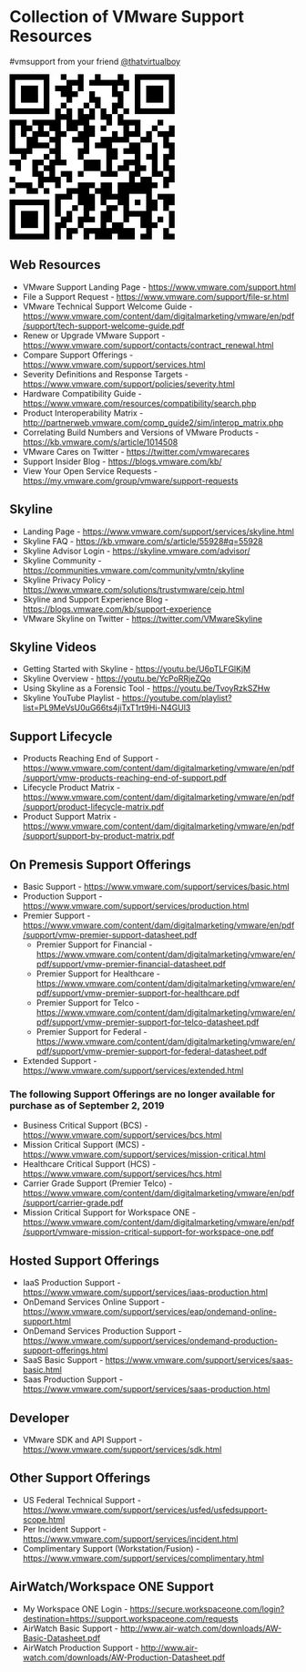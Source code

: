 # Collection of VMware Support Resources
#vmsupport from your friend [@thatvirtualboy](https://twitter.com/thatvirtualboy)

![Alt Text](media/vm-support-300x.png)


## Web Resources
* VMware Support Landing Page - https://www.vmware.com/support.html
* File a Support Request - https://www.vmware.com/support/file-sr.html
* VMware Technical Support Welcome Guide - https://www.vmware.com/content/dam/digitalmarketing/vmware/en/pdf/support/tech-support-welcome-guide.pdf
* Renew or Upgrade VMware Support - https://www.vmware.com/support/contacts/contract_renewal.html
* Compare Support Offerings - https://www.vmware.com/support/services.html
* Severity Definitions and Response Targets - https://www.vmware.com/support/policies/severity.html
* Hardware Compatibility Guide - https://www.vmware.com/resources/compatibility/search.php
* Product Interoperability Matrix - http://partnerweb.vmware.com/comp_guide2/sim/interop_matrix.php
* Correlating Build Numbers and Versions of VMware Products - https://kb.vmware.com/s/article/1014508
* VMware Cares on Twitter - https://twitter.com/vmwarecares
* Support Insider Blog - https://blogs.vmware.com/kb/
* View Your Open Service Requests - https://my.vmware.com/group/vmware/support-requests

## Skyline
* Landing Page - https://www.vmware.com/support/services/skyline.html
* Skyline FAQ - https://kb.vmware.com/s/article/55928#q=55928
* Skyline Advisor Login - https://skyline.vmware.com/advisor/
* Skyline Community - https://communities.vmware.com/community/vmtn/skyline
* Skyline Privacy Policy - https://www.vmware.com/solutions/trustvmware/ceip.html
* Skyline and Support Experience Blog - https://blogs.vmware.com/kb/support-experience
* VMware Skyline on Twitter - https://twitter.com/VMwareSkyline

## Skyline Videos
* Getting Started with Skyline - https://youtu.be/U6pTLFGlKjM
* Skyline Overview - https://youtu.be/YcPoRRjeZQo
* Using Skyline as a Forensic Tool - https://youtu.be/TvoyRzkSZHw
* Skyline YouTube Playlist - https://youtube.com/playlist?list=PL9MeVsU0uG66ts4jiTxT1rt9Hi-N4GUl3

## Support Lifecycle
* Products Reaching End of Support - https://www.vmware.com/content/dam/digitalmarketing/vmware/en/pdf/support/vmw-products-reaching-end-of-support.pdf
* Lifecycle Product Matrix - https://www.vmware.com/content/dam/digitalmarketing/vmware/en/pdf/support/product-lifecycle-matrix.pdf
* Product Support Matrix - https://www.vmware.com/content/dam/digitalmarketing/vmware/en/pdf/support/support-by-product-matrix.pdf


## On Premesis Support Offerings
* Basic Support - https://www.vmware.com/support/services/basic.html
* Production Support - https://www.vmware.com/support/services/production.html
* Premier Support - https://www.vmware.com/content/dam/digitalmarketing/vmware/en/pdf/support/vmw-premier-support-datasheet.pdf
   * Premier Support for Financial - https://www.vmware.com/content/dam/digitalmarketing/vmware/en/pdf/support/vmw-premier-financial-datasheet.pdf
   * Premier Support for Healthcare - https://www.vmware.com/content/dam/digitalmarketing/vmware/en/pdf/support/vmw-premier-support-for-healthcare.pdf
   * Premier Support for Telco - https://www.vmware.com/content/dam/digitalmarketing/vmware/en/pdf/support/vmw-premier-support-for-telco-datasheet.pdf
   * Premier Support for Federal - https://www.vmware.com/content/dam/digitalmarketing/vmware/en/pdf/support/vmw-premier-support-for-federal-datasheet.pdf
* Extended Support - https://www.vmware.com/support/services/extended.html

### The following Support Offerings are no longer available for purchase as of September 2, 2019
* Business Critical Support (BCS) - https://www.vmware.com/support/services/bcs.html
* Mission Critical Support (MCS) - https://www.vmware.com/support/services/mission-critical.html
* Healthcare Critical Support (HCS) - https://www.vmware.com/support/services/hcs.html
* Carrier Grade Support (Premier Telco) - https://www.vmware.com/content/dam/digitalmarketing/vmware/en/pdf/support/carrier-grade.pdf
* Mission Critical Support for Workspace ONE - https://www.vmware.com/content/dam/digitalmarketing/vmware/en/pdf/support/vmware-mission-critical-support-for-workspace-one.pdf

## Hosted Support Offerings
* IaaS Production Support - https://www.vmware.com/support/services/iaas-production.html
* OnDemand Services Online Support - https://www.vmware.com/support/services/eap/ondemand-online-support.html
* OnDemand Services Production Support - https://www.vmware.com/support/services/ondemand-production-support-offerings.html
* SaaS Basic Support - https://www.vmware.com/support/services/saas-basic.html
* Saas Production Support - https://www.vmware.com/support/services/saas-production.html

## Developer
* VMware SDK and API Support - https://www.vmware.com/support/services/sdk.html

## Other Support Offerings
* US Federal Technical Support - https://www.vmware.com/support/services/usfed/usfedsupport-scope.html
* Per Incident Support - https://www.vmware.com/support/services/incident.html
* Complimentary Support (Workstation/Fusion) - https://www.vmware.com/support/services/complimentary.html

## AirWatch/Workspace ONE Support
* My Workspace ONE Login - https://secure.workspaceone.com/login?destination=https://support.workspaceone.com/requests
* AirWatch Basic Support - http://www.air-watch.com/downloads/AW-Basic-Datasheet.pdf
* AirWatch Production Support - http://www.air-watch.com/downloads/AW-Production-Datasheet.pdf

